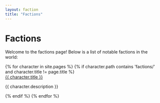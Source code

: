 ```yaml
---
layout: faction
title: "Factions"
---
```


# Factions

Welcome to the factions page! Below is a list of notable factions in the world:

<div class="faction-list">
{% for character in site.pages %}
    {% if character.path contains 'factions/' and character.title != page.title %}
        <div class="faction-item">
            <a class="faction-link" href="{{ character.url | absolute_url}}">{{ character.title }}</a>
            <p>{{ character.description }}</p>
        </div>
    {% endif %}
{% endfor %}
</div>